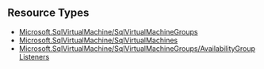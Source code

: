## Resource Types
- [Microsoft.SqlVirtualMachine/SqlVirtualMachineGroups](SqlVirtualMachineGroups)
- [Microsoft.SqlVirtualMachine/SqlVirtualMachines](SqlVirtualMachines)
- [Microsoft.SqlVirtualMachine/SqlVirtualMachineGroups/AvailabilityGroupListeners](SqlVirtualMachineGroups-AvailabilityGroupListeners)

